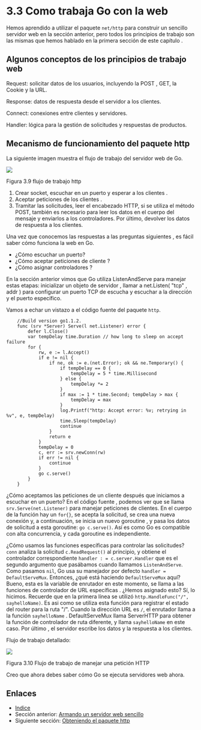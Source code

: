 # 3.3 Como trabaja Go con la web

Hemos aprendido a utilizar el paquete `net/http` para construir un sencillo servidor web en la sección anterior, pero todos los principios de trabajo son las mismas que hemos hablado en la primera sección de este capítulo .

## Algunos conceptos de los principios de trabajo web

Request: solicitar datos de los usuarios, incluyendo la POST , GET, la Cookie y la URL.

Response: datos de respuesta desde el servidor a los clientes.

Connect: conexiones entre clientes y servidores.

Handler: lógica para la gestión de solicitudes y respuestas de productos.

## Mecanismo de funcionamiento del paquete http

La siguiente imagen muestra  el flujo de trabajo del servidor web de Go.

![](images/3.3.http.png?raw=true)

Figura 3.9 flujo de trabajo http

1. Crear socket, escuchar en un puerto y esperar a los clientes .
2. Aceptar peticiones de los clientes .
3. Tramitar las solicitudes, leer el encabezado HTTP, si se utiliza el método POST, también es necesario para leer los datos en el cuerpo del mensaje y enviarlos a los controladores. Por último, devolver los datos de respuesta a los clientes.

Una vez que conocemos las respuestas a las preguntas siguientes , es fácil saber cómo funciona la web en Go.

- ¿Cómo escuchar un puerto?
- ¿Cómo aceptar peticiones de cliente ?
- ¿Cómo asignar controladores ?

En la sección anterior vimos que Go utiliza ListenAndServe para manejar estas etapas: inicializar un objeto de servidor , llamar a net.Listen( "tcp" , addr ) para configurar un puerto TCP de escucha y escuchar a la dirección y el puerto específico.

Vamos a echar un vistazo a el código fuente del paquete `http`.
```
    //Build version go1.1.2.
    func (srv *Server) Serve(l net.Listener) error {
        defer l.Close()
        var tempDelay time.Duration // how long to sleep on accept failure
        for {
            rw, e := l.Accept()
            if e != nil {
                if ne, ok := e.(net.Error); ok && ne.Temporary() {
                    if tempDelay == 0 {
                        tempDelay = 5 * time.Millisecond
                    } else {
                        tempDelay *= 2
                    }
                    if max := 1 * time.Second; tempDelay > max {
                        tempDelay = max
                    }
                    log.Printf("http: Accept error: %v; retrying in %v", e, tempDelay)
                    time.Sleep(tempDelay)
                    continue
                }
                return e
            }
            tempDelay = 0
            c, err := srv.newConn(rw)
            if err != nil {
                continue
            }
            go c.serve()
        }
    }
```

¿Cómo aceptamos las peticiones de un cliente después que iniciamos a escuchar en un puerto? En el código fuente , podemos ver que se llama `srv.Serve(net.Listener)` para manejar peticiones de clientes. En el cuerpo de la función hay un `for{}`, se acepta la solicitud, se crea una nueva conexión y, a continuación, se inicia un nuevo goroutine , y pasa los datos de solicitud a esta goroutine: `go c.serve()`. Así es como Go es compatible con alta concurrencia, y cada goroutine es independiente.

¿Cómo usamos las funciones específicas para controlar las solicitudes? `conn` analiza la solicitud `c.ReadRequest()` al principio, y obtiene el controlador correspondiente `handler : = c.server.Handler` que es el segundo argumento que pasábamos cuando llamamos `ListenAndServe`. Como pasamos `nil`,  Go usa su manejador por defecto `handler = DefaultServeMux`. Entonces, ¿qué está haciendo `DefaultServeMux` aquí? Bueno, esta es la variable de enrutador en este momento, se llama a las funciones de controlador de URL específicas . ¿Hemos asignado esto? Sí, lo hicimos. Recuerde que en la primera línea se utilizó `http.HandleFunc("/", sayhelloName)`. Es asi como se utiliza esta función para registrar el estado del router para la ruta "/". Cuando la dirección URL es `/`, el enrutador llama a la función `sayhelloName` . DefaultServeMux llama ServerHTTP para obtener la función de controlador de ruta diferente, y llama `sayhelloName` en este caso. Por último , el servidor escribe los datos y la respuesta a los clientes.

Flujo de trabajo detallado:

![](images/3.3.illustrator.png?raw=true)

Figura 3.10 Flujo de trabajo de manejar una petición HTTP

Creo que ahora debes saber cómo Go se ejecuta servidores web ahora.

## Enlaces

- [Indice](preface.md)
- Sección anterior: [Armando un servidor web sencillo](03.2.md)
- Siguiente sección: [Obteniendo el paquete http](03.4.md)
